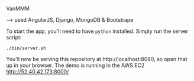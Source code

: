 VanMMM

--> used AngularJS, Django, MongoDB & Bootstrape  

To start the app, you'll need to have `python` installed. Simply run the server script:

    ./bin/server.sh

You'll now be serving this repository at http://localhost:8080, so open that up in your browser.
The demo is running in the AWS EC2    http://52.40.42.173:8000/